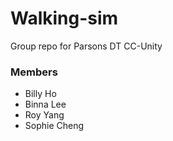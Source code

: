 # Walking-sim

Group repo for Parsons DT CC-Unity 

### Members

- Billy Ho
- Binna Lee
- Roy Yang
- Sophie Cheng